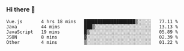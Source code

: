 ### Hi there 👋

<!--START_SECTION:waka-->

```text
Vue.js       4 hrs 18 mins   ███████████████████▒░░░░░   77.11 %
Java         44 mins         ███▒░░░░░░░░░░░░░░░░░░░░░   13.13 %
JavaScript   19 mins         █▒░░░░░░░░░░░░░░░░░░░░░░░   05.89 %
JSON         8 mins          ▓░░░░░░░░░░░░░░░░░░░░░░░░   02.39 %
Other        4 mins          ▒░░░░░░░░░░░░░░░░░░░░░░░░   01.22 %
```

<!--END_SECTION:waka-->

<!--
**Jonas-VanHaeken/Jonas-VanHaeken** is a ✨ _special_ ✨ repository because its `README.md` (this file) appears on your GitHub profile.

Here are some ideas to get you started:

- 🔭 I’m currently working on ...
- 🌱 I’m currently learning ...
- 👯 I’m looking to collaborate on ...
- 🤔 I’m looking for help with ...
- 💬 Ask me about ...
- 📫 How to reach me: ...
- 😄 Pronouns: ...
- ⚡ Fun fact: ...
-->
